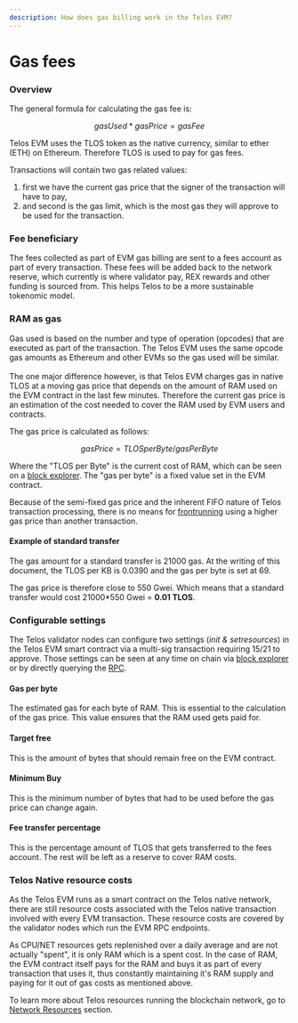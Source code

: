 ```yaml
---
description: How does gas billing work in the Telos EVM?
---
```


# Gas fees

### Overview

The general formula for calculating the gas fee is:

$$
gasUsed * gasPrice = gasFee
$$

Telos EVM uses the TLOS token as the native currency, similar to ether (ETH) on Ethereum. Therefore TLOS is used to pay for gas fees.

Transactions will contain two gas related values:

1. first we have the current gas price that the signer of the transaction will have to pay,&#x20;
2. and second is the gas limit, which is the most gas they will approve to be used for the transaction.

### Fee beneficiary

The fees collected as part of EVM gas billing are sent to a fees account as part of every transaction. These fees will be added back to the network reserve, which currently is where validator pay, REX rewards and other funding is sourced from.  This helps Telos to be a more sustainable tokenomic model.

### RAM as gas

Gas used is based on the number and type of operation (opcodes) that are executed as part of the transaction.  The Telos EVM uses the same opcode gas amounts as Ethereum and other EVMs so the gas used will be similar.\
\
The one major difference however, is that Telos EVM charges gas in native TLOS at a moving gas price that depends on the amount of RAM used on the EVM contract in the last few minutes. Therefore the current gas price is an estimation of the cost needed to cover the RAM used by EVM users and contracts.&#x20;

The gas price is calculated as follows:

$$
gasPrice = TLOSperByte/gasPerByte
$$

Where the "TLOS per Byte" is the current cost of RAM, which can be seen on a [block explorer](https://telos.bloks.io). The "gas per byte" is a fixed value set in the EVM contract.

Because of the semi-fixed gas price and the inherent FIFO nature of Telos transaction processing, there is no means for [frontrunning](comparing-telos-to-other-evm-chains.md#frontrunning-protection) using a higher gas price than another transaction.

#### Example of standard transfer

The gas amount for a standard transfer is 21000 gas. At the writing of this document, the TLOS per KB is 0.0390 and the gas per byte is set at 69.

The gas price is therefore close to 550 Gwei. Which means that a standard transfer would cost 21000\*550 Gwei = **0.01 TLOS**.

### Configurable settings

The Telos validator nodes can configure two settings (_init_ _&_ _setresources_) in the Telos EVM smart contract via a multi-sig transaction requiring 15/21 to approve.  Those settings can be seen at any time on chain via [block explorer](https://telos.bloks.io/account/eosio.evm?loadContract=true\&tab=Tables\&account=eosio.evm\&scope=eosio.evm\&limit=100\&table=resources) or by directly querying the [RPC](broken-reference).

#### Gas per byte

The estimated gas for each byte of RAM. This is essential to the calculation of the gas price. This value ensures that the RAM used gets paid for.

#### Target free

This is the amount of bytes that should remain free on the EVM contract.

#### Minimum Buy

This is the minimum number of bytes that had to be used before the gas price can change again.

#### Fee transfer percentage

This is the percentage amount of TLOS that gets transferred to the fees account. The rest will be left as a reserve to cover RAM costs.

### Telos Native resource costs

As the Telos EVM runs as a smart contract on the Telos native network, there are still resource costs associated with the Telos native transaction involved with every EVM transaction. These resource costs are covered by the validator nodes which run the EVM RPC endpoints. &#x20;

As CPU/NET resources gets replenished over a daily average and are not actually "spent", it is only RAM which is a spent cost.  In the case of RAM, the EVM contract itself pays for the RAM and buys it as part of every transaction that uses it, thus constantly maintaining it's RAM supply and paying for it out of gas costs as mentioned above.

To learn more about Telos resources running the blockchain network, go to [Network Resources](../../block-producers/telos-network-resources.md) section.

